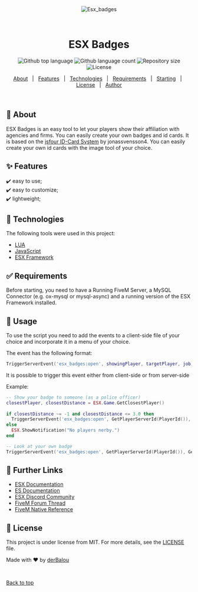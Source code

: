<div align="center" id="top"> 
  <img src="./.github/app.gif" alt="Esx_badges" />

  &#xa0;

  <!-- <a href="https://esx_badges.netlify.app">Demo</a> -->
</div>

<h1 align="center">ESX Badges</h1>

<p align="center">
  <img alt="Github top language" src="https://img.shields.io/github/languages/top/derBalou/esx_badges?color=56BEB8&style=for-the-badge">

  <img alt="Github language count" src="https://img.shields.io/github/languages/count/derBalou/esx_badges?color=56BEB8&style=for-the-badge">

  <img alt="Repository size" src="https://img.shields.io/github/repo-size/derBalou/esx_badges?color=56BEB8&style=for-the-badge">

  <img alt="License" src="https://img.shields.io/badge/license-BEERWARE-56BEB8&style=for-the-badge">

  <!-- <img alt="Github issues" src="https://img.shields.io/github/issues/derBalou/esx_badges?color=56BEB8" /> -->

  <!-- <img alt="Github forks" src="https://img.shields.io/github/forks/derBalou/esx_badges?color=56BEB8" /> -->

  <!-- <img alt="Github stars" src="https://img.shields.io/github/stars/derBalou/esx_badges?color=56BEB8" /> -->
</p>

<!-- Status -->

<!-- <h4 align="center"> 
	🚧  ESX_Badges 🚀 Under construction...  🚧
</h4> 

<hr> -->

<p align="center">
  <a href="#dart-about">About</a> &#xa0; | &#xa0; 
  <a href="#sparkles-features">Features</a> &#xa0; | &#xa0;
  <a href="#rocket-technologies">Technologies</a> &#xa0; | &#xa0;
  <a href="#white_check_mark-requirements">Requirements</a> &#xa0; | &#xa0;
  <a href="#checkered_flag-further-links">Starting</a> &#xa0; | &#xa0;
  <a href="#memo-license">License</a> &#xa0; | &#xa0;
  <a href="https://github.com/derBalou" target="_blank">Author</a>
</p>

<br>

## :dart: About ##

ESX Badges is an easy tool to let your players show their affiliation with agencies and firms. You can easily create your own badges and id cards.
It is based on the [jsfour ID-Card System](https://github.com/jonassvensson4/jsfour-idcard) by jonassvensson4.
You can easily create your own id cards with the image tool of your choice.

## :sparkles: Features ##

:heavy_check_mark: easy to use;\
:heavy_check_mark: easy to customize;\
:heavy_check_mark: lightweight;

## :rocket: Technologies ##

The following tools were used in this project:

- [LUA](https://docs.fivem.net/docs/scripting-manual/runtimes/lua/)
- [JavaScript](https://docs.fivem.net/docs/scripting-manual/runtimes/javascript/)
- [ESX Framework](https://docs.esx-framework.org/)


## :white_check_mark: Requirements ##

Before starting, you need to have a Running FiveM Server, a MySQL Connector (e.g. ox-mysql or mysql-async) and a running version of the ESX Framework installed.

## :wrench: Usage ##

To use the script you need to add the events to a client-side file of your choice and incorporate it in a menu of your choice.

The event has the following format:
```lua
TriggerServerEvent('esx_badges:open', showingPlayer, targetPlayer, job)
```

It is possible to trigger this event either from client-side or from server-side

Example:
```lua
-- Show your badge to someone (as a police officer)
closestPlayer, closestDistance = ESX.Game.GetClosestPlayer()
											
if closestDistance ~= -1 and closestDistance <= 3.0 then
  TriggerServerEvent('esx_badges:open', GetPlayerServerId(PlayerId()), GetPlayerServerId(closestPlayer), "police")
else
  ESX.ShowNotification("No players nerby.")
end

-- Look at your own badge
TriggerServerEvent('esx_badges:open', GetPlayerServerId(PlayerId()), GetPlayerServerId(PlayerId()), "police")
```

## :checkered_flag: Further Links ##

- [ESX Documentation](https://docs.esx-framework.org/)
- [ES Documentation](https://docs.essentialmode.com/)
- [ESX Discord Community](https://discord.gg/MsWzPqE)
- [FiveM Forum Thread](https://forum.fivem.net/t/release-esx-base/39881)
- [FiveM Native Reference](https://runtime.fivem.net/doc/reference.html)

## :memo: License ##

This project is under license from MIT. For more details, see the [LICENSE](LICENSE.md) file.


Made with :heart: by <a href="https://github.com/derBalou" target="_blank">derBalou</a>

&#xa0;

<a href="#top">Back to top</a>
